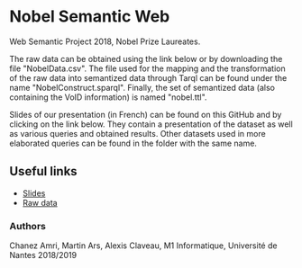 # Nobel Semantic Web
Web Semantic Project 2018, Nobel Prize Laureates.

The raw data can be obtained using the 
link below or by downloading the file "NobelData.csv". The file used for the mapping and 
the transformation of the raw data into semantized data through Tarql can be found under 
the name "NobelConstruct.sparql". Finally, the set of semantized data 
(also containing the VoID information) is named "nobel.ttl".

Slides of our presentation (in French) can be found on this GitHub and by clicking on the 
link below. They contain a presentation of the dataset as well as various queries and obtained results.
Other datasets used in more elaborated queries can be found in the folder with the same name.

## Useful links
* [Slides](https://docs.google.com/presentation/d/1h9Aex41BXu1eRO7wmU9PQoPDXEkc67qRg4UxblKwsYc/edit?usp=sharing)
* [Raw data](https://public.opendatasoft.com/explore/dataset/nobel-prize-laureates/)
### Authors
Chanez Amri, Martin Ars, Alexis Claveau, 
M1 Informatique, Université de Nantes
2018/2019
